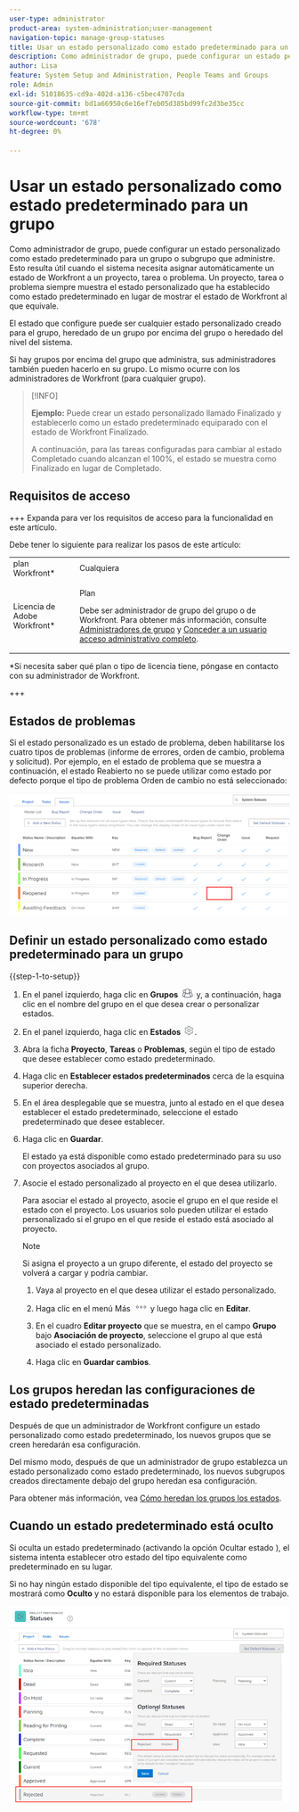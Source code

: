 ```yaml
---
user-type: administrator
product-area: system-administration;user-management
navigation-topic: manage-group-statuses
title: Usar un estado personalizado como estado predeterminado para un grupo
description: Como administrador de grupo, puede configurar un estado personalizado como estado predeterminado para un grupo o subgrupo que administre.
author: Lisa
feature: System Setup and Administration, People Teams and Groups
role: Admin
exl-id: 51018635-cd9a-402d-a136-c5bec4707cda
source-git-commit: bd1a66950c6e16ef7eb05d385bd99fc2d3be35cc
workflow-type: tm+mt
source-wordcount: '678'
ht-degree: 0%

---
```


# Usar un estado personalizado como estado predeterminado para un grupo

Como administrador de grupo, puede configurar un estado personalizado como estado predeterminado para un grupo o subgrupo que administre. Esto resulta útil cuando el sistema necesita asignar automáticamente un estado de Workfront a un proyecto, tarea o problema. Un proyecto, tarea o problema siempre muestra el estado personalizado que ha establecido como estado predeterminado en lugar de mostrar el estado de Workfront al que equivale.

El estado que configure puede ser cualquier estado personalizado creado para el grupo, heredado de un grupo por encima del grupo o heredado del nivel del sistema.

Si hay grupos por encima del grupo que administra, sus administradores también pueden hacerlo en su grupo. Lo mismo ocurre con los administradores de Workfront (para cualquier grupo).

>[!INFO]
>
>**Ejemplo:** Puede crear un estado personalizado llamado Finalizado y establecerlo como un estado predeterminado equiparado con el estado de Workfront Finalizado.
>
>A continuación, para las tareas configuradas para cambiar al estado Completado cuando alcanzan el 100%, el estado se muestra como Finalizado en lugar de Completado.

## Requisitos de acceso

+++ Expanda para ver los requisitos de acceso para la funcionalidad en este artículo.

Debe tener lo siguiente para realizar los pasos de este artículo:

<table style="table-layout:auto"> 
 <col> 
 <col> 
 <tbody> 
  <tr> 
   <td role="rowheader">plan Workfront*</td> 
   <td>Cualquiera</td> 
  </tr> 
  <tr> 
   <td role="rowheader">Licencia de Adobe Workfront*</td> 
   <td> <p>Plan </p> <p>Debe ser administrador de grupo del grupo o de Workfront. Para obtener más información, consulte <a href="../../../administration-and-setup/manage-groups/group-roles/group-administrators.md" class="MCXref xref">Administradores de grupo</a> y <a href="../../../administration-and-setup/add-users/configure-and-grant-access/grant-a-user-full-administrative-access.md" class="MCXref xref">Conceder a un usuario acceso administrativo completo</a>.</p> </td> 
  </tr> 
 </tbody> 
</table>

&#42;Si necesita saber qué plan o tipo de licencia tiene, póngase en contacto con su administrador de Workfront.

+++

## Estados de problemas

Si el estado personalizado es un estado de problema, deben habilitarse los cuatro tipos de problemas (informe de errores, orden de cambio, problema y solicitud). Por ejemplo, en el estado de problema que se muestra a continuación, el estado Reabierto no se puede utilizar como estado por defecto porque el tipo de problema Orden de cambio no está seleccionado:

![](assets/all-4-issue-types-enabled.png)

## Definir un estado personalizado como estado predeterminado para un grupo

{{step-1-to-setup}}

1. En el panel izquierdo, haga clic en **Grupos** ![](assets/groups-icon.png) y, a continuación, haga clic en el nombre del grupo en el que desea crear o personalizar estados.
1. En el panel izquierdo, haga clic en **Estados** ![](assets/gear-icon-settings.png).
1. Abra la ficha **Proyecto**, **Tareas** o **Problemas**, según el tipo de estado que desee establecer como estado predeterminado.
1. Haga clic en **Establecer estados predeterminados** cerca de la esquina superior derecha.
1. En el área desplegable que se muestra, junto al estado en el que desea establecer el estado predeterminado, seleccione el estado predeterminado que desee establecer.
1. Haga clic en **Guardar**.

   El estado ya está disponible como estado predeterminado para su uso con proyectos asociados al grupo.

1. Asocie el estado personalizado al proyecto en el que desea utilizarlo.

   Para asociar el estado al proyecto, asocie el grupo en el que reside el estado con el proyecto. Los usuarios solo pueden utilizar el estado personalizado si el grupo en el que reside el estado está asociado al proyecto.

   >[!NOTE]
   >
   >Si asigna el proyecto a un grupo diferente, el estado del proyecto se volverá a cargar y podría cambiar.

   1. Vaya al proyecto en el que desea utilizar el estado personalizado.
   1. Haga clic en el menú Más ![](assets/more-icon.png) y luego haga clic en **Editar**.
   1. En el cuadro **Editar proyecto** que se muestra, en el campo **Grupo** bajo **Asociación de proyecto**, seleccione el grupo al que está asociado el estado personalizado.

   1. Haga clic en **Guardar cambios**.

## Los grupos heredan las configuraciones de estado predeterminadas

Después de que un administrador de Workfront configure un estado personalizado como estado predeterminado, los nuevos grupos que se creen heredarán esa configuración.

Del mismo modo, después de que un administrador de grupo establezca un estado personalizado como estado predeterminado, los nuevos subgrupos creados directamente debajo del grupo heredan esa configuración.

Para obtener más información, vea [Cómo heredan los grupos los estados](../../../administration-and-setup/manage-groups/manage-group-statuses/how-groups-inherit-statuses.md).

## Cuando un estado predeterminado está oculto

Si oculta un estado predeterminado (activando la opción Ocultar estado ), el sistema intenta establecer otro estado del tipo equivalente como predeterminado en su lugar.

Si no hay ningún estado disponible del tipo equivalente, el tipo de estado se mostrará como **Oculto** y no estará disponible para los elementos de trabajo.

![](assets/when-hide-default-status-no-equivalent.png)
